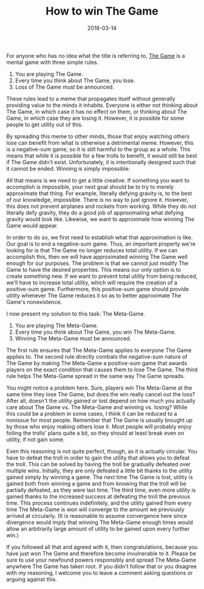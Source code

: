 ﻿---
layout: post
title: "How to win The Game"
date: 2018-03-14
---
For anyone who has no idea what the title is referring to, [The Game](https://en.wikipedia.org/wiki/The_Game_(mind_game)) is a mental game with three simple rules.

1. You are playing The Game.
2. Every time you think about The Game, you lose.
3. Loss of The Game must be announced.

These rules lead to a meme that propagates itself without generally providing value to the minds it inhabits. Everyone is either not thinking about The Game, in which case it has no effect on them, or thinking about The Game, in which case they are losing it. However, it is possible for some people to get utility out of this.

By spreading this meme to other minds, those that enjoy watching others lose can benefit from what is otherwise a detrimental meme. However, this is a negative-sum game, so it is still harmful to the group as a whole. This means that while it is possible for a few trolls to benefit, it would still be best if The Game didn't exist. Unfortunately, it is intentionally designed such that it cannot be ended. Winning is simply impossible.

All that means is we need to get a little creative. If something you want to accomplish is impossible, your next goal should be to try to merely approximate that thing. For example, literally defying gravity is, to the best of our knowledge, impossible. There is no way to just ignore it. However, this does not prevent airplanes and rockets from working. While they do not literally defy gravity, they do a good job of approximating what defying gravity would look like. Likewise, we want to approximate how winning The Game would appear.

In order to do so, we first need to establish what that approximation is like. Our goal is to end a negative-sum game. Thus, an important property we're looking for is that The Game no longer reduces total utility. If we can accomplish this, then we will have approximated winning The Game well enough for our purposes. The problem is that we cannot just modify The Game to have the desired properties. This means our only option is to create something new. If we want to prevent total utility from being reduced, we'll have to increase total utility, which will require the creation of a positive-sum game. Furthermore, this positive-sum game should provide utility whenever The Game reduces it so as to better approximate The Game's nonexistence.

I now present my solution to this task: The Meta-Game.

1. You are playing The Meta-Game.
2. Every time you think about The Game, you win The Meta-Game.
3. Winning The Meta-Game must be announced.

The first rule ensures that The Meta-Game applies to everyone The Game applies to. The second rule directly combats the negative-sum nature of The Game by making The Meta-Game a positive-sum game that awards players on the exact condition that causes them to lose The Game. The third rule helps The Meta-Game spread in the same way The Game spreads.

You might notice a problem here. Sure, players win The Meta-Game at the same time they lose The Game, but does the win really cancel out the loss? After all, doesn't the utility gained or lost depend on how much you actually care about The Game vs. The Meta-Game and winning vs. losing? While this could be a problem in some cases, I think it can be reduced to a nonissue for most people. Remember that The Game is usually brought up by those who enjoy making others lose it. Most people will probably enjoy foiling the trolls' plans quite a bit, so they should at least break even on utility, if not gain some.

Even this reasoning is not quite perfect, though, as it is actually circular. You have to defeat the troll in order to gain the utility that allows you to defeat the troll. This can be solved by having the troll be gradually defeated over multiple wins. Initially, they are only defeated a little bit thanks to the utility gained simply by winning a game. The next time The Game is lost, utility is gained both from winning a game and from knowing that the troll will be partially defeated, as they were last time. The third time, even more utility is gained thanks to the increased success at defeating the troll the previous time. This process continues indefinitely, and the utility gained from every time The Meta-Game is won will converge to the amount we previously arrived at circularly. (It is reasonable to assume convergence here since divergence would imply that winning The Meta-Game enough times would allow an arbitrarily large amount of utility to be gained upon every further win.)

If you followed all that and agreed with it, then congratulations, because you have just won The Game and therefore become invulnerable to it. Please be sure to use your newfound powers responsibly and spread The Meta-Game anywhere The Game has taken root. If you didn't follow that or you disagree with my reasoning, I welcome you to leave a comment asking questions or arguing against this.
